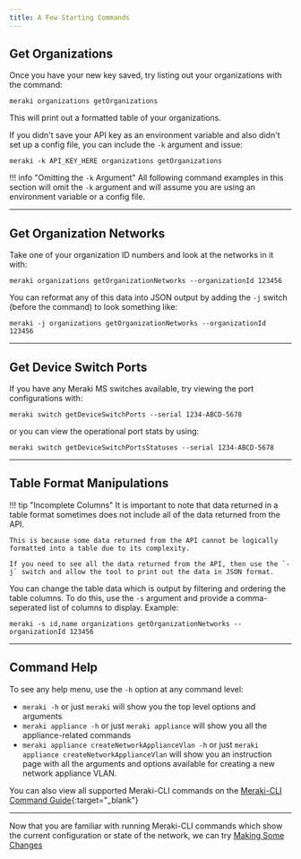 ```yaml
---
title: A Few Starting Commands
---
```


## Get Organizations

Once you have your new key saved, try listing out your organizations with the command:

```
meraki organizations getOrganizations
```

This will print out a formatted table of your organizations.

If you didn't save your API key as an environment variable and also didn't set up a config file, you can include the `-k` argument and  issue:

```
meraki -k API_KEY_HERE organizations getOrganizations
```

!!! info "Omitting the `-k` Argument"
    All following command examples in this section will omit the `-k` argument and will assume you are using an environment variable or a config file.

---

## Get Organization Networks

Take one of your organization ID numbers and look at the networks in it with:

```
meraki organizations getOrganizationNetworks --organizationId 123456
```

You can reformat any of this data into JSON output by adding the `-j` switch (before the command) to look something like:

```
meraki -j organizations getOrganizationNetworks --organizationId 123456
```

---

## Get Device Switch Ports

If you have any Meraki MS switches available, try viewing the port configurations with:

```
meraki switch getDeviceSwitchPorts --serial 1234-ABCD-5678
```

or you can view the operational port stats by using:

```
meraki switch getDeviceSwitchPortsStatuses --serial 1234-ABCD-5678
```

---

## Table Format Manipulations

!!! tip "Incomplete Columns"
    It is important to note that data returned in a table format sometimes does not include all of the data returned from the API.

    This is because some data returned from the API cannot be logically formatted into a table due to its complexity.

    If you need to see all the data returned from the API, then use the `-j` switch and allow the tool to print out the data in JSON format.

You can change the table data which is output by filtering and ordering the table columns. To do this, use the `-s` argument and provide a comma-seperated list of columns to display. Example:

```
meraki -s id,name organizations getOrganizationNetworks --organizationId 123456
```

---

## Command Help

To see any help menu, use the `-h` option at any command level:

- `meraki -h` or just `meraki` will show you the top level options and arguments
- `meraki appliance -h` or just `meraki appliance` will show you all the appliance-related commands
- `meraki appliance createNetworkApplianceVlan -h` or just `meraki appliance createNetworkApplianceVlan` will show you an instruction page with all the arguments and options available for creating a new network appliance VLAN.

You can also view all supported Meraki-CLI commands on the [Meraki-CLI Command Guide](https://github.com/PackeTsar/meraki-cli/blob/master/COMMAND_GUIDE.md){:target="_blank"}

---

Now that you are familiar with running Meraki-CLI commands which show the current configuration or state of the network, we can try [Making Some Changes](making-some-changes/)
